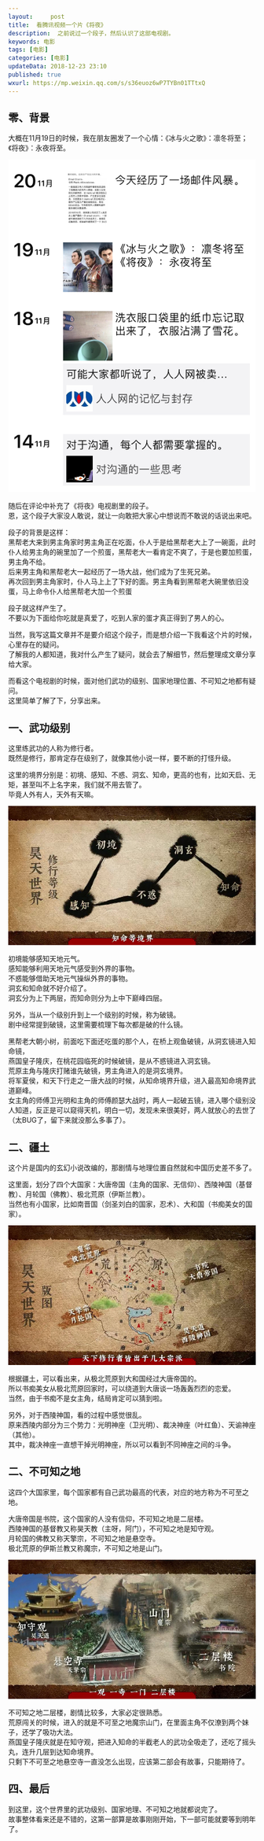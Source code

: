 ```yaml
---   
layout:     post  
title:  看腾讯视频一个片《将夜》  
description:  之前说过一个段子，然后认识了这部电视剧。    
keywords: 电影  
tags: [电影]    
categories: [电影]  
updateData: 2018-12-23 23:10   
published: true   
wxurl: https://mp.weixin.qq.com/s/s36euoz6wP7TYBn01TTtxQ  
---  
```



## 零、背景  

大概在11月19日的时候，我在朋友圈发了一个心情：《冰与火之歌》：凛冬将至；《将夜》：永夜将至。  


![](/images/2018/12/20181223013657.jpg)  


随后在评论中补充了《将夜》电视剧里的段子。  
恩，这个段子大家没人敢说，就让一向敢把大家心中想说而不敢说的话说出来吧。  


段子的背景是这样：  
黑帮老大来到男主角家时男主角正在吃面，仆人于是给黑帮老大上了一碗面，此时仆人给男主角的碗里加了一个煎蛋，黑帮老大一看肯定不爽了，于是也要加煎蛋，男主角不给。  
后来男主角和黑帮老大一起经历了一场大战，他们成为了生死兄弟。  
再次回到男主角家时，仆人马上上了下好的面。男主角看到黑帮老大碗里依旧没蛋，马上命令仆人给黑帮老大加一个煎蛋  


段子就这样产生了。  
不要以为下面给你吃就是真爱了，吃到人家的蛋才真正得到了男人的心。  


当然，我写这篇文章并不是要介绍这个段子，而是想介绍一下我看这个片的时候，心里存在的疑问。  
了解我的人都知道，我对什么产生了疑问，就会去了解细节，然后整理成文章分享给大家。  


而看这个电视剧的时候，面对他们武功的级别、国家地理位置、不可知之地都有疑问。  
这里简单了解了下，分享出来。  


## 一、武功级别    

这里练武功的人称为修行者。  
既然是修行，那肯定存在级别了，就像其他小说一样，要不断的打怪升级。  


这里的境界分别是：初境、感知、不惑、洞玄、知命，更高的也有，比如天启、无矩，甚至叫不上名字来，我们就不用去管了。  
毕竟人外有人，天外有天嘛。  


![](/images/2018/12/20181223020022.jpg)  


初境能够感知天地元气。  
感知能够利用天地元气感受到外界的事物。  
不惑能够借助天地元气操纵外界的事物。  
洞玄和知命就不好介绍了。  
洞玄分为上下两层，而知命则分为上中下巅峰四层。  


另外，当从一个级别升到上一个级别的时候，称为破镜。  
剧中经常提到破镜，这里需要梳理下每次都是破的什么镜。  


黑帮老大朝小树，前面吃下面还吃蛋的那个人，在桥上观鱼破镜，从洞玄镜进入知命镜，  
燕国皇子隆庆，在桃花园临死的时候破镜，是从不惑镜进入洞玄镜。  
荒原主角与隆庆打赌谁先破镜，男主角进入的是洞玄境界。  
将军夏侯，和天下行走之一唐大战的时候，从知命境界升级，进入最高知命境界武道巅峰。  
女主角的师傅卫光明和主角的师傅颜瑟大战时，两人一起破五镜，进入哪个级别没人知道，反正是可以窥得天机，明白一切，发现未来很美好，两人就放心的去世了（太BUG了，留下来就没那么多事了）。  




## 二、疆土


这个片是国内的玄幻小说改编的，那剧情与地理位置自然就和中国历史差不多了。  


这里面，划分了四个大国家：大唐帝国（主角的国家、无信仰）、西陵神国（基督教）、月轮国（佛教）、极北荒原（伊斯兰教）。  
当然也有小国家，比如南晋国（剑圣刘白的国家，忍术）、大和国（书痴美女的国家）。  



![](/images/2018/12/20181223020539.jpg)  


根据疆土，可以看出来，从极北荒原到大和国经过大唐帝国的。  
所以书痴美女从极北荒原回家时，可以绕道到大唐谈一场轰轰烈烈的恋爱。  
当然，由于书痴不是女主角，结局肯定可以猜到啦。  


另外，对于西陵神国，看的过程中感觉很乱。  
原来西陵内部分为三个势力：光明神座（卫光明）、裁决神座（叶红鱼）、天谕神座（其他）。  
其中，裁决神座一直想干掉光明神座，所以可以看到不同神座之间的斗争。  


## 二、不可知之地  


这四个大国家里，每个国家都有自己武功最高的代表，对应的地方称为不可至之地。  


大唐帝国是书院，这个国家的人没有信仰，不可知之地是二层楼。  
西陵神国的基督教又称昊天教（主呀，阿门），不可知之地是知守观。  
月轮国的佛教又称天擎宗，不可知之地是悬空寺。  
极北荒原的伊斯兰教又称魔宗，不可知之地是山门。  


![](/images/2018/12/20181223021433.jpg)  


不可知之地二层楼，剧情比较多，大家必定很熟悉。  
荒原闯关的时候，进入的就是不可至之地魔宗山门，在里面主角不仅潦到两个妹子，还学了吸功大法。  
燕国皇子隆庆就是在知守观，把进入知命的半截老人的武功全吸走了，还吃了摇头丸，连升几层到达知命境界。  
只剩下不可至之地悬空寺一直没怎么出现，应该第二部会有故事，只能期待了。  


## 四、最后  


到这里，这个世界里的武功级别、国家地理、不可知之地就都说完了。  
故事整体看来还是不错的，这第一部算是故事刚刚开始，下一部可能就要等到明年了。  





